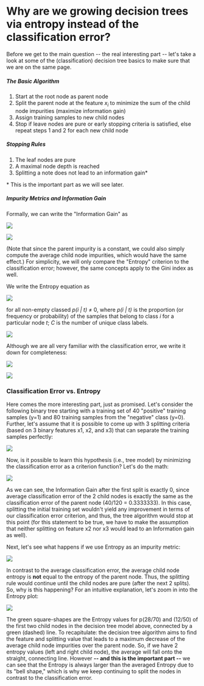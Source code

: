 # Why are we growing decision trees via entropy instead of the classification error?

Before we get to the main question -- the real interesting part -- let's take a look at some of the (classification) decision tree basics to make sure that we are on the same page.

##### The Basic Algorithm

1. Start at the root node as parent node
2. Split the parent node at the feature *x<sub>i</sub>* to minimize the sum of the child node impurities (maximize information gain)
3. Assign training samples to new child nodes
4. Stop if leave nodes are pure or early stopping criteria is satisfied, else repeat steps 1 and 2 for each new child node

##### Stopping Rules

1. The leaf nodes are pure
2. A maximal node depth is reached
3. Splitting a note does not lead to an information gain*

\* This is the important part as we will see later.


##### Impurity Metrics and Information Gain

Formally, we can write the "Information Gain" as

![](./decisiontree-error-vs-entropy/ig.png)

![](./decisiontree-error-vs-entropy/ig_xp.png)

(Note that since the parent impurity is a constant, we could also simply compute the average child node impurities, which would have the same effect.)
For simplicity, we will only compare the "Entropy" criterion to the classification error; however, the same concepts apply to the Gini index as well.

We write the Entropy equation as

![](./decisiontree-error-vs-entropy/entropy_eq.png)


for all non-empty classed *p(i | t)* &ne; 0, where *p(i | t)* is the proportion (or frequency or probability) of the samples that belong to class *i* for a particular node *t*; *C* is the number of unique class labels.

![](./decisiontree-error-vs-entropy/entropy_plot.png)




Although we are all very familiar with the classification error, we write it down for completeness:

![](./decisiontree-error-vs-entropy/error_eq.png)

![](./decisiontree-error-vs-entropy/error_plot.png)



### Classification Error vs. Entropy


Here comes the more interesting part, just as promised. Let's consider the following binary tree starting with a training set of 40 "positive" training samples (y=1) and 80 training samples from the "negative" class (y=0). Further, let's assume that it is possible to come up with 3 splitting criteria (based on 3 binary features x1, x2, and x3) that can separate the training samples perfectly:

![](./decisiontree-error-vs-entropy/Slide1.png)

Now, is it possible to learn this hypothesis (i.e., tree model) by minimizing the classification error as a criterion function? Let's do the math:

![](./decisiontree-error-vs-entropy/Slide2.png)

As we can see, the Information Gain after the first split is exactly 0, since average classification error of the 2 child nodes is exactly the same as the classification error of the parent node (40/120 = 0.3333333). In this case, splitting the initial training set wouldn't yield any improvement in terms of our classification error criterion, and thus, the tree algorithm would stop at this point (for this statement to be true, we have to make the assumption that neither splitting on feature x2 nor x3 would lead to an Information gain as well).

Next, let's see what happens if we use Entropy as an impurity metric:

![](./decisiontree-error-vs-entropy/Slide3.png)

In contrast to the average classification error, the average child node entropy is **not** equal to the entropy of the parent node. Thus, the splitting rule would continue until the child nodes are pure (after the next 2 splits). So, why is this happening? For an intuitive explanation, let's zoom in into the Entropy plot:

![](./decisiontree-error-vs-entropy/entropy_annotated.png)

The green square-shapes are the Entropy values for p(28/70) and (12/50) of the first two child nodes in the decision tree model above, connected by a green (dashed) line. To recapitulate: the decision tree algorithm aims to find the feature and splitting value that leads to a maximum decrease of the average child node impurities over the parent node.
So, if we have 2 entropy values (left and right child node), the average will fall onto the straight, connecting line.
However **-- and this is the important part --** we can see that the Entropy is always larger than the averaged Entropy due to its "bell shape," which is why we keep continuing to split the nodes in contrast to the classification error.

